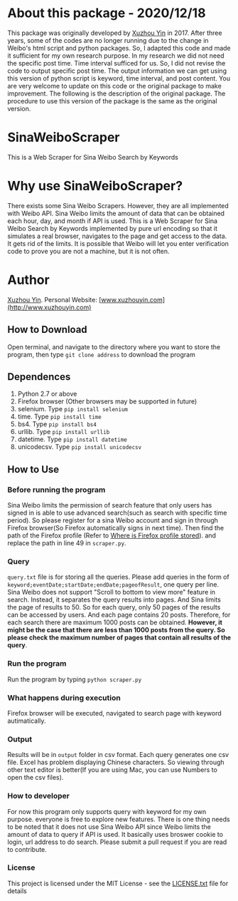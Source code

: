 # About this package - 2020/12/18
This package was originally developed by [Xuzhou Yin](https://github.com/Yhinner) in 2017. After three years, some of the codes are no longer running due to the change in Weibo's html script and python packages. So, I adapted this code and made it sufficient for my own research purpose. In my research we did not need the specific post time. Time interval sufficed for us. So, I did not revise the code to output specific post time. The output information we can get using this version of python script is keyword, time interval, and post content. You are very welcome to update on this code or the original package to make improvement. 
The following is the description of the original package. The procedure to use this version of the package is the same as the original version. 

# SinaWeiboScraper
This is a Web Scraper for Sina Weibo Search by Keywords

# Why use SinaWeiboScraper?
There exists some Sina Weibo Scrapers. However, they are all implemented with Weibo API. Sina Weibo limits the amount of data that can be obtained each hour, day, and month if API is used. This is a Web Scraper for Sina Weibo Search by Keywords implemented by pure url encoding so that it simulates a real browser, navigates to the page and get access to the data. It gets rid of the limits. It is possible that Weibo will let you enter verification code to prove you are not a machine, but it is not often.

# Author
[Xuzhou Yin](https://github.com/Yhinner). Personal Website: [www.xuzhouyin.com](http://www.xuzhouyin.com)

## How to Download
Open terminal, and navigate to the directory where you want to store the program, then type ```git clone address``` to download the program

## Dependences
1. Python 2.7 or above
2. Firefox browser (Other browsers may be supported in future)
3. selenium. Type ```pip install selenium```
4. time. Type ```pip install time```
5. bs4. Type ```pip install bs4```
6. urllib. Type ```pip install urllib```
7. datetime. Type ```pip install datetime```
8. unicodecsv. Type ```pip install unicodecsv```

## How to Use

### Before running the program
Sina Weibo limits the permission of search feature that only users has signed in is able to use advanced search(such as search with specific time period). So please register for a sina Weibo account and sign in through Firefox browser(So Firefox automatically signs in next time). Then find the path of the Firefox profile (Refer to [Where is Firefox profile stored](https://support.mozilla.org/en-US/kb/profiles-where-firefox-stores-user-data)). and replace the path in line 49 in ```scraper.py```.

### Query
```query.txt``` file is for storing all the queries. Please add queries in the form of ```keyword;eventDate;startDate;endDate;pageofResult```, one query per line. Sina Weibo does not support "Scroll to bottom to view more" feature in search. Instead, it separates the query results into pages. And Sina limits the page of results to 50. So for each query, only 50 pages of the results can be accessed by users. And each page contains 20 posts. Therefore, for each search there are maximum 1000 posts can be obtained. **However, it might be the case that there are less than 1000 posts from the query. So please check the maximum number of pages that contain all results of the query**. 

### Run the program
Run the program by typing ```python scraper.py```

### What happens during execution
Firefox browser will be executed, navigated to search page with keyword autimatically.

### Output
Results will be in ```output``` folder in csv format. Each query generates one csv file. Excel has problem displaying Chinese characters. So viewing through other text editor is better(If you are using Mac, you can use Numbers to open the csv files).

### How to developer
For now this program only supports query with keyword for my own purpose. everyone is free to explore new features. There is one thing needs to be noted that it does not use Sina Weibo API since Weibo limits the amount of data to query if API is used. It basically uses broswer cookie to login, url address to do search. Please submit a pull request if you are read to contribute.

### License
This project is licensed under the MIT License - see the [LICENSE.txt](LICENSE.txt) file for details
